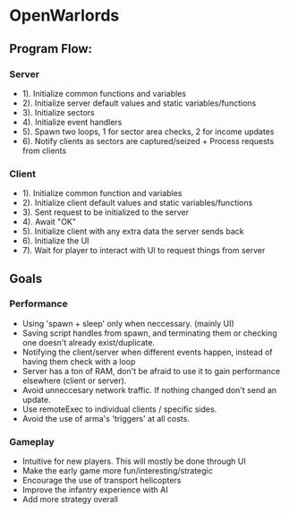 # OpenWarlords

## Program Flow:

### Server

- 1). Initialize common functions and variables
- 2). Initialize server default values and static variables/functions
- 3). Initialize sectors
- 4). Initialize event handlers
- 5). Spawn two loops, 1 for sector area checks, 2 for income updates
- 6). Notify clients as sectors are captured/seized + Process requests from clients


### Client

- 1). Initialize common function and variables
- 2). Initialize client default values and static variables/functions
- 3). Sent request to be initialized to the server
- 4). Await "OK"
- 5). Initialize client with any extra data the server sends back
- 6). Initialize the UI
- 7). Wait for player to interact with UI to request things from server

## Goals

### Performance
- Using 'spawn + sleep' only when neccessary. (mainly UI)
- Saving script handles from spawn, and terminating them or checking one doesn't already exist/duplicate.
- Notifying the client/server when different events happen, instead of having them check with a loop
- Server has a ton of RAM, don't be afraid to use it to gain performance elsewhere (client or server).
- Avoid unneccesary network traffic. If nothing changed don't send an update.
- Use remoteExec to individual clients / specific sides.
- Avoid the use of arma's 'triggers' at all costs.

### Gameplay
- Intuitive for new players. This will mostly be done through UI
- Make the early game more fun/interesting/strategic
- Encourage the use of transport helicopters
- Improve the infantry experience with AI
- Add more strategy overall
